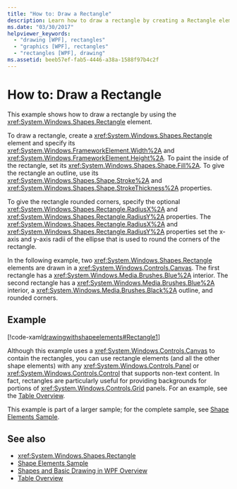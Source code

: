 ```yaml
---
title: "How to: Draw a Rectangle"
description: Learn how to draw a rectangle by creating a Rectangle element and specifying its Height and Width properties. 
ms.date: "03/30/2017"
helpviewer_keywords: 
  - "drawing [WPF], rectangles"
  - "graphics [WPF], rectangles"
  - "rectangles [WPF], drawing"
ms.assetid: beeb57ef-fab5-4446-a38a-1588f97b4c2f
---
```

# How to: Draw a Rectangle

This example shows how to draw a rectangle by using the <xref:System.Windows.Shapes.Rectangle> element.  
  
 To draw a rectangle, create a <xref:System.Windows.Shapes.Rectangle> element and specify its <xref:System.Windows.FrameworkElement.Width%2A> and <xref:System.Windows.FrameworkElement.Height%2A>. To paint the inside of the rectangle, set its <xref:System.Windows.Shapes.Shape.Fill%2A>. To give the rectangle an outline, use its <xref:System.Windows.Shapes.Shape.Stroke%2A> and <xref:System.Windows.Shapes.Shape.StrokeThickness%2A> properties.  
  
 To give the rectangle rounded corners, specify the optional <xref:System.Windows.Shapes.Rectangle.RadiusX%2A> and <xref:System.Windows.Shapes.Rectangle.RadiusY%2A> properties. The <xref:System.Windows.Shapes.Rectangle.RadiusX%2A> and <xref:System.Windows.Shapes.Rectangle.RadiusY%2A> properties set the x-axis and y-axis radii of the ellipse that is used to round the corners of the rectangle.  
  
 In the following example, two <xref:System.Windows.Shapes.Rectangle> elements are drawn in a <xref:System.Windows.Controls.Canvas>. The first rectangle has a <xref:System.Windows.Media.Brushes.Blue%2A> interior. The second rectangle has a <xref:System.Windows.Media.Brushes.Blue%2A> interior, a <xref:System.Windows.Media.Brushes.Black%2A> outline, and rounded corners.  
  
## Example  

 [!code-xaml[drawingwithshapeelements#Rectangle1](~/samples/snippets/csharp/VS_Snippets_Wpf/DrawingWithShapeElements/CS/rectangleexample.xaml#rectangle1)]  
  
 Although this example uses a <xref:System.Windows.Controls.Canvas> to contain the rectangles, you can use rectangle elements (and all the other shape elements) with any <xref:System.Windows.Controls.Panel> or <xref:System.Windows.Controls.Control> that supports non-text content. In fact, rectangles are particularly useful for providing backgrounds for portions of <xref:System.Windows.Controls.Grid> panels. For an example, see the [Table Overview](../advanced/table-overview.md).  
  
 This example is part of a larger sample; for the complete sample, see [Shape Elements Sample](https://github.com/Microsoft/WPF-Samples/tree/master/Graphics/ShapeElements).  
  
## See also

- <xref:System.Windows.Shapes.Rectangle>
- [Shape Elements Sample](https://github.com/Microsoft/WPF-Samples/tree/master/Graphics/ShapeElements)
- [Shapes and Basic Drawing in WPF Overview](shapes-and-basic-drawing-in-wpf-overview.md)
- [Table Overview](../advanced/table-overview.md)
